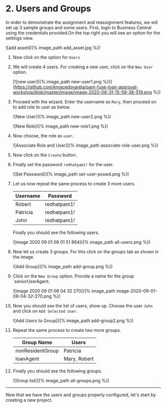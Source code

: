 # 2. Users and Groups

In order to demonstrate the assignment and reassignment features, we will set up 3 sample groups and some users. First, login to Business Central using the credentials provided.On the top right you will see an option for the settings view.

![add asset]({% image_path add_asset.jpg %})


1. Now click on the option for `Users`

2. We will create 4 users. For creating a new user, click on the `New User` option.

   [![new user]({% image_path new-user1.png %})](https://github.com/kmacedovarela/pam-fuse-loan-approval-workshop/blob/master/image/image-2020-08-31-15-59-38-519.png %})

3. Proceed with the wizard. Enter the username as `Mary`, then proceed on to add role to user as below.

   ![New User]({% image_path  new-user2.png %})

   

   ![New Role]({% image_path new-role1.png %})

4. Now choose, the role as `user`.

   ![Associate Role and User]({% image_path associate-role-user.png %})

5. Now click on the `Create` button.

6. Finally set the password `redhatpam1!` for the user.

   ![Set Password]({% image_path set-user-psswd.png %})

7. Let us now repeat the same process to create 3 more users.

   | Username | Password    |
   | -------- | ----------- |
   | Robert   | redhatpam1! |
   | Patricia | redhatpam1! |
   | John     | redhatpam1! |

   Finally you should see the following users.

   ![image 2020 09 01 08 01 51 864]({% image_path all-users.png %})

8. Now let us create 3 groups. For this click on the groups tab as shown in the image.

   ![Add Group]({% image_path add-group.png %})

9. Click on the `New Group` option. Provide a name for the group `seniorUserAgent.

   ![image 2020 09 01 08 04 32 270]({% image_path image-2020-09-01-08-04-32-270.png %})

10. Now you should see the list of users, show up. Choose the user `John` and click on `Add Selected User`.

    ![Add Users to Group]({% image_path add-group2.png %})

11. Repeat the same process to create two more groups.

    | Group Name       | Users        |
    | ---------------- | ------------ |
    | nonResidentGroup | Patricia     |
    | loanAgent        | Mary, Robert |

12. Finally you should see the following groups.

    ![Group list]({% image_path all-groups.png %})

-----

Now that we have the users and groups properly configured, let's start by creating a new project.